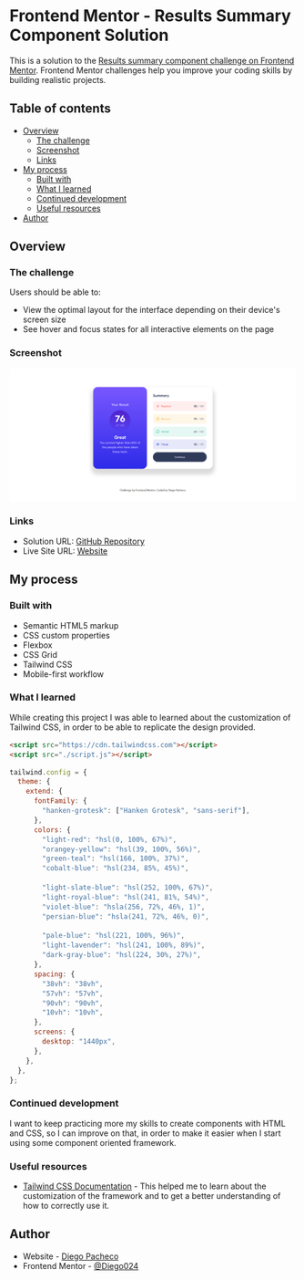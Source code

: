 # Frontend Mentor - Results Summary Component Solution

This is a solution to the [Results summary component challenge on Frontend Mentor](https://www.frontendmentor.io/challenges/results-summary-component-CE_K6s0maV). Frontend Mentor challenges help you improve your coding skills by building realistic projects.

## Table of contents

- [Overview](#overview)
  - [The challenge](#the-challenge)
  - [Screenshot](#screenshot)
  - [Links](#links)
- [My process](#my-process)
  - [Built with](#built-with)
  - [What I learned](#what-i-learned)
  - [Continued development](#continued-development)
  - [Useful resources](#useful-resources)
- [Author](#author)

## Overview

### The challenge

Users should be able to:

- View the optimal layout for the interface depending on their device's screen size
- See hover and focus states for all interactive elements on the page

### Screenshot

![](./screenshots/desktop-view.png)

### Links

- Solution URL: [GitHub Repository](https://github.com/Diego024/results-summary)
- Live Site URL: [Website](https://results-summary-chi.vercel.app/)

## My process

### Built with

- Semantic HTML5 markup
- CSS custom properties
- Flexbox
- CSS Grid
- Tailwind CSS
- Mobile-first workflow

### What I learned

While creating this project I was able to learned about the customization of Tailwind CSS, in order to be able to replicate the design provided.

```html
<script src="https://cdn.tailwindcss.com"></script>
<script src="./script.js"></script>
```

```js
tailwind.config = {
  theme: {
    extend: {
      fontFamily: {
        "hanken-grotesk": ["Hanken Grotesk", "sans-serif"],
      },
      colors: {
        "light-red": "hsl(0, 100%, 67%)",
        "orangey-yellow": "hsl(39, 100%, 56%)",
        "green-teal": "hsl(166, 100%, 37%)",
        "cobalt-blue": "hsl(234, 85%, 45%)",

        "light-slate-blue": "hsl(252, 100%, 67%)",
        "light-royal-blue": "hsl(241, 81%, 54%)",
        "violet-blue": "hsla(256, 72%, 46%, 1)",
        "persian-blue": "hsla(241, 72%, 46%, 0)",

        "pale-blue": "hsl(221, 100%, 96%)",
        "light-lavender": "hsl(241, 100%, 89%)",
        "dark-gray-blue": "hsl(224, 30%, 27%)",
      },
      spacing: {
        "38vh": "38vh",
        "57vh": "57vh",
        "90vh": "90vh",
        "10vh": "10vh",
      },
      screens: {
        desktop: "1440px",
      },
    },
  },
};
```

### Continued development

I want to keep practicing more my skills to create components with HTML and CSS, so I can improve on that, in order to make it easier when I start using some component oriented framework.

### Useful resources

- [Tailwind CSS Documentation](https://tailwindcss.com/docs/) - This helped me to learn about the customization of the framework and to get a better understanding of how to correctly use it.

## Author

- Website - [Diego Pacheco](https://github.com/Diego024/)
- Frontend Mentor - [@Diego024](https://www.frontendmentor.io/profile/Diego024)
